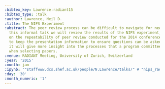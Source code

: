```yaml
---
:bibtex_key: Lawrence:radiant15
:bibtex_type: :talk
:author: Lawrence, Neil D.
:title: The NIPS Experiment
:abstract: The peer review process can be difficult to navigate for newcomers. In
  this informal talk we will review the results of the NIPS experiment, an experiment
  on the repeatability of peer review conducted for the 2014 conference. We will try
  to keep the presentation information to ensure questions can be asked. With luck
  it will give more insight into the processes that a program committee goes through
  when selecting papers.
:venue: RADIANT Meeting, University of Zurich, Switzerland
:year: '2015'
:month: jan
:ipynb: '"staffwww.dcs.shef.ac.uk/people/N.Lawrence/talks/" # "nips_radiant15.ipynb"'
:day: '30'
:month_numeric: '1'
---
```

